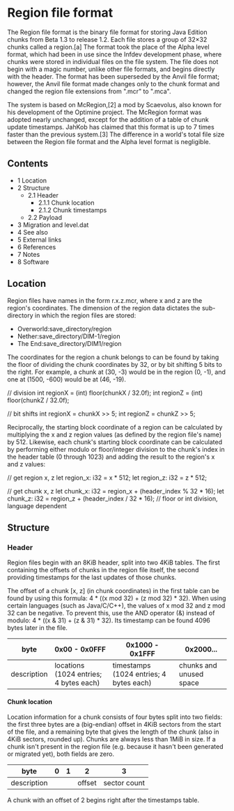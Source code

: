 # Region file format
The Region file format is the binary file format for storing Java Edition chunks from Beta 1.3 to release 1.2. Each file stores a group of 32×32 chunks called a region.[a] The format took the place of the Alpha level format, which had been in use since the Infdev development phase, where chunks were stored in individual files on the file system. The file does not begin with a magic number, unlike other file formats, and begins directly with the header. The format has been superseded by the Anvil file format; however, the Anvil file format made changes only to the chunk format and changed the region file extensions from ".mcr" to ".mca".

The system is based on McRegion,[2] a mod by Scaevolus, also known for his development of the Optimine project. The McRegion format was adopted nearly unchanged, except for the addition of a table of chunk update timestamps. JahKob has claimed that this format is up to 7 times faster than the previous system.[3] The difference in a world's total file size between the Region file format and the Alpha level format is negligible.



## Contents
- 1 Location
- 2 Structure
	- 2.1 Header
		- 2.1.1 Chunk location
		- 2.1.2 Chunk timestamps
	- 2.2 Payload
- 3 Migration and level.dat
- 4 See also
- 5 External links
- 6 References
- 7 Notes
- 8 Software

## Location
Region files have names in the form r.x.z.mcr, where x and z are the region's coordinates. The dimension of the region data dictates the sub-directory in which the region files are stored:

- Overworld:save_directory/region
- Nether:save_directory/DIM-1/region
- The End:save_directory/DIM1/region

The coordinates for the region a chunk belongs to can be found by taking the floor of dividing the chunk coordinates by 32, or by bit shifting 5 bits to the right. For example, a chunk at (30, -3) would be in the region (0, -1), and one at (1500, -600) would be at (46, -19).

// division
int regionX = (int) floor(chunkX / 32.0f);
int regionZ = (int) floor(chunkZ / 32.0f);

// bit shifts
int regionX = chunkX >> 5;
int regionZ = chunkZ >> 5;

Reciprocally, the starting block coordinate of a region can be calculated by multiplying the x and z region values (as defined by the region file's name) by 512. Likewise, each chunk's starting block coordinate can be calculated by performing either modulo or floor/integer division to the chunk's index in the header table (0 through 1023) and adding the result to the region's x and z values:

// get region x, z
let region_x: i32 = x * 512;
let region_z: i32 = z * 512;

// get chunk x, z
let chunk_x: i32 = region_x + (header_index % 32 * 16);
let chunk_z: i32 = region_z + (header_index / 32 * 16); // floor or int division, language dependent

## Structure
### Header
Region files begin with an 8KiB header, split into two 4KiB tables. The first containing the offsets of chunks in the region file itself, the second providing timestamps for the last updates of those chunks. 

The offset of a chunk [x, z] (in chunk coordinates) in the first table can be found by using this formula: 4 * ((x mod 32) + (z mod 32) * 32). When using certain languages (such as Java/C/C++), the values of x mod 32 and z mod 32 can be negative. To prevent this, use the AND operator (&) instead of modulo: 4 * ((x & 31) + (z & 31) * 32). Its timestamp can be found 4096 bytes later in the file. 

| byte        | 0x00 - 0x0FFF                          | 0x1000 - 0x1FFF                         | 0x2000...               |
|-------------|----------------------------------------|-----------------------------------------|-------------------------|
| description | locations (1024 entries; 4 bytes each) | timestamps (1024 entries; 4 bytes each) | chunks and unused space |

#### Chunk location
Location information for a chunk consists of four bytes split into two fields: the first three bytes are a (big-endian) offset in 4KiB sectors from the start of the file, and a remaining byte that gives the length of the chunk (also in 4KiB sectors, rounded up). Chunks are always less than 1MiB in size. If a chunk isn't present in the region file (e.g. because it hasn't been generated or migrated yet), both fields are zero.

| byte        | 0 | 1 | 2      | 3            |
|-------------|---|---|--------|--------------|
| description |   |   | offset | sector count |

A chunk with an offset of 2 begins right after the timestamps table.

